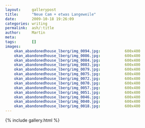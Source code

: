 ```yaml
---
layout:     gallerypost
title:      "Neue Cam + etwas Langeweile"
date:       2009-10-18 19:26:09
categories: writing
permalink:  ash/:title
author:     Martin
meta:
tags:       []
images:
    okan_abandonedhouse_lberg/img_0094.jpg:           600x400
    okan_abandonedhouse_lberg/img_0086.jpg:           600x400
    okan_abandonedhouse_lberg/img_0084.jpg:           600x400
    okan_abandonedhouse_lberg/img_0083.jpg:           600x400
    okan_abandonedhouse_lberg/img_0079.jpg:           600x400
    okan_abandonedhouse_lberg/img_0075.jpg:           600x400
    okan_abandonedhouse_lberg/img_0072.jpg:           600x400
    okan_abandonedhouse_lberg/img_0070.jpg:           600x400
    okan_abandonedhouse_lberg/img_0057.jpg:           600x400
    okan_abandonedhouse_lberg/img_0051.jpg:           600x400
    okan_abandonedhouse_lberg/img_0046.jpg:           600x400
    okan_abandonedhouse_lberg/img_0040.jpg:           600x400
    okan_abandonedhouse_lberg/img_0018.jpg:           600x400
---
```


{% include gallery.html %}
